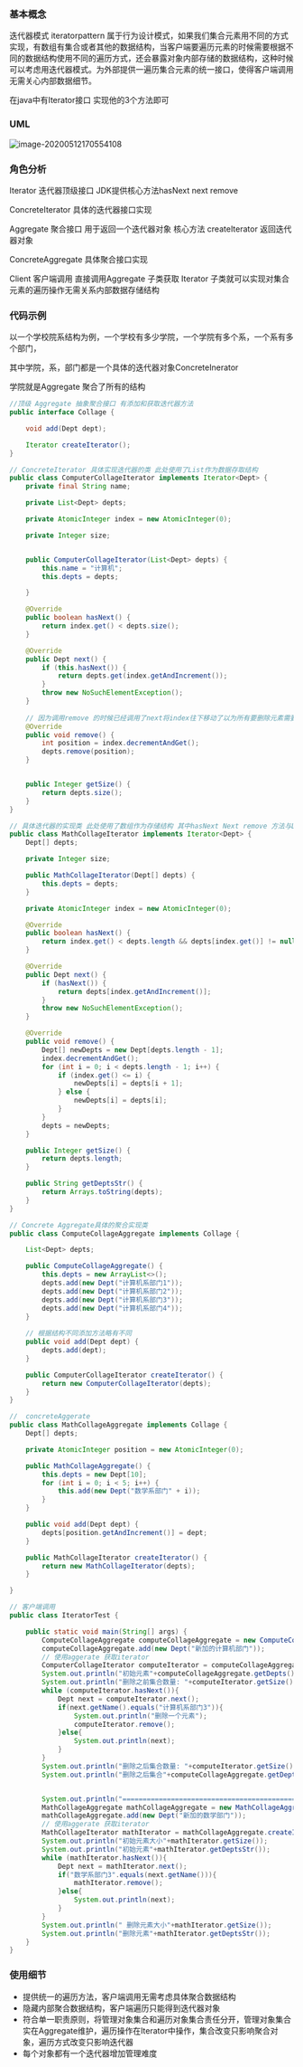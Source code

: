 ### 基本概念

迭代器模式 iteratorpattern 属于行为设计模式，如果我们集合元素用不同的方式实现，有数组有集合或者其他的数据结构，当客户端要遍历元素的时候需要根据不同的数据结构使用不同的遍历方式，还会暴露对象内部存储的数据结构，这种时候可以考虑用迭代器模式。为外部提供一遍历集合元素的统一接口，使得客户端调用无需关心内部数据细节。

在java中有Iterator接口 实现他的3个方法即可

### UML

![image-20200512170554108](C:\Users\denglw\AppData\Roaming\Typora\typora-user-images\image-20200512170554108.png)

### 角色分析

Iterator 迭代器顶级接口 JDK提供核心方法hasNext next remove

ConcreteIterator 具体的迭代器接口实现

Aggregate 聚合接口 用于返回一个迭代器对象 核心方法 createIterator 返回迭代器对象

ConcreteAggregate 具体聚合接口实现

Client 客户端调用 直接调用Aggregate 子类获取 Iterator 子类就可以实现对集合元素的遍历操作无需关系内部数据存储结构

### 代码示例

以一个学校院系结构为例，一个学校有多少学院，一个学院有多个系，一个系有多个部门，

其中学院，系，部门都是一个具体的迭代器对象ConcreteInerator

学院就是Aggregate 聚合了所有的结构

```java
//顶级 Aggregate 抽象聚合接口 有添加和获取迭代器方法
public interface Collage {

    void add(Dept dept);

    Iterator createIterator();
}

```

```java
// ConcreteIterator 具体实现迭代器的类 此处使用了List作为数据存取结构
public class ComputerCollageIterator implements Iterator<Dept> {
    private final String name;

    private List<Dept> depts;

    private AtomicInteger index = new AtomicInteger(0);

    private Integer size;


    public ComputerCollageIterator(List<Dept> depts) {
        this.name = "计算机";
        this.depts = depts;

    }

    @Override
    public boolean hasNext() {
        return index.get() < depts.size();
    }

    @Override
    public Dept next() {
        if (this.hasNext()) {
            return depts.get(index.getAndIncrement());
        }
        throw new NoSuchElementException();
    }
	
    // 因为调用remove 的时候已经调用了next将index往下移动了以为所有要删除元素需要将指针后移一位
    @Override
    public void remove() {
        int position = index.decrementAndGet();
        depts.remove(position);
    }


    public Integer getSize() {
        return depts.size();
    }
}

```

```java
// 具体迭代器的实现类 此处使用了数组作为存储结构 其中hasNext Next remove 方法与List结构不同
public class MathCollageIterator implements Iterator<Dept> {
    Dept[] depts;

    private Integer size;

    public MathCollageIterator(Dept[] depts) {
        this.depts = depts;
    }

    private AtomicInteger index = new AtomicInteger(0);

    @Override
    public boolean hasNext() {
        return index.get() < depts.length && depts[index.get()] != null;
    }

    @Override
    public Dept next() {
        if (hasNext()) {
            return depts[index.getAndIncrement()];
        }
        throw new NoSuchElementException();
    }

    @Override
    public void remove() {
        Dept[] newDepts = new Dept[depts.length - 1];
        index.decrementAndGet();
        for (int i = 0; i < depts.length - 1; i++) {
            if (index.get() <= i) {
                newDepts[i] = depts[i + 1];
            } else {
                newDepts[i] = depts[i];
            }
        }
        depts = newDepts;
    }

    public Integer getSize() {
        return depts.length;
    }

    public String getDeptsStr() {
        return Arrays.toString(depts);
    }
}

```

```java
// Concrete Aggregate具体的聚合实现类
public class ComputeCollageAggregate implements Collage {

    List<Dept> depts;

    public ComputeCollageAggregate() {
        this.depts = new ArrayList<>();
        depts.add(new Dept("计算机系部门1"));
        depts.add(new Dept("计算机系部门2"));
        depts.add(new Dept("计算机系部门3"));
        depts.add(new Dept("计算机系部门4"));
    }
    
	// 根据结构不同添加方法略有不同
    public void add(Dept dept) {
        depts.add(dept);
    }

    public ComputerCollageIterator createIterator() {
        return new ComputerCollageIterator(depts);
    }
}

```

```java
//  concreteAggerate 
public class MathCollageAggregate implements Collage {
    Dept[] depts;

    private AtomicInteger position = new AtomicInteger(0);

    public MathCollageAggregate() {
        this.depts = new Dept[10];
        for (int i = 0; i < 5; i++) {
            this.add(new Dept("数学系部门" + i));
        }
    }

    public void add(Dept dept) {
        depts[position.getAndIncrement()] = dept;
    }

    public MathCollageIterator createIterator() {
        return new MathCollageIterator(depts);
    }

}

```

```java 
// 客户端调用
public class IteratorTest {

    public static void main(String[] args) {
        ComputeCollageAggregate computeCollageAggregate = new ComputeCollageAggregate();
        computeCollageAggregate.add(new Dept("新加的计算机部门"));
        // 使用aggerate 获取iterator
        ComputerCollageIterator computeIterator = computeCollageAggregate.createIterator();
        System.out.println("初始元素"+computeCollageAggregate.getDepts());
        System.out.println("删除之前集合数量: "+computeIterator.getSize());
        while (computeIterator.hasNext()){
            Dept next = computeIterator.next();
            if(next.getName().equals("计算机系部门3")){
                System.out.println("删除一个元素");
                computeIterator.remove();
            }else{
                System.out.println(next);
            }
        }
        System.out.println("删除之后集合数量: "+computeIterator.getSize());
        System.out.println("删除之后集合"+computeCollageAggregate.getDepts());


        System.out.println("===========================================");
        MathCollageAggregate mathCollageAggregate = new MathCollageAggregate();
        mathCollageAggregate.add(new Dept("新加的数学部门"));
        // 使用aggerate 获取iterator
        MathCollageIterator mathIterator = mathCollageAggregate.createIterator();
        System.out.println("初始元素大小"+mathIterator.getSize());
        System.out.println("初始元素"+mathIterator.getDeptsStr());
        while (mathIterator.hasNext()){
            Dept next = mathIterator.next();
            if("数学系部门3".equals(next.getName())){
                mathIterator.remove();
            }else{
                System.out.println(next);
            }
        }
        System.out.println(" 删除元素大小"+mathIterator.getSize());
        System.out.println("删除元素"+mathIterator.getDeptsStr());
    }
}
```

### 使用细节

- 提供统一的遍历方法，客户端调用无需考虑具体聚合数据结构
- 隐藏内部聚合数据结构，客户端遍历只能得到迭代器对象
- 符合单一职责原则，将管理对象集合和遍历对象集合责任分开，管理对象集合实在Aggregate维护，遍历操作在Iterator中操作，集合改变只影响聚合对象，遍历方式改变只影响迭代器
- 每个对象都有一个迭代器增加管理难度